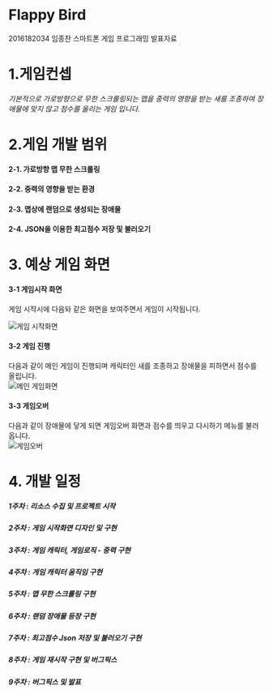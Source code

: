 Flappy Bird
========================================

2016182034 임종찬 스마트폰 게임 프로그래밍 발표자료  



# 1.게임컨셉
###### 기본적으로 가로방향으로 무한 스크롤링되는 맵을 중력의 영향을 받는 새를 조종하여 장애물에 맞지 않고 점수를 올리는 게임 입니다.  
  
# 2.게임 개발 범위


#### 2-1. 가로방향 맵 무한 스크롤링  

#### 2-2. 중력의 영향을 받는 환경  

#### 2-3. 맵상에 랜덤으로 생성되는 장애물  

#### 2-4. JSON을 이용한 최고점수 저장 및 불러오기  

# 3. 예상 게임 화면   
#### 3-1 게임시작 화면   
 게임 시작시에 다음돠 같은 화면을 보여주면서 게임이 시작됩니다.  

![게임 시작화면](https://imgnn.seoul.co.kr/img/upload/2014/02/11/SSI_20140211162900_V.JPG)

#### 3-2 게임 진행  
 다음과 같이 메인 게임이 진행되며 캐릭터인 새를 조종하고 장애물을 피하면서 점수를 올립니다.  
 ![메인 게임화면](https://img.etnews.com/cms/uploadfiles/afieldfile/2014/02/06/528308_20140206144059_152_0001.jpg)  
 
#### 3-3 게임오버  
  다음과 같이 장애물에 닿게 되면 게임오버 화면과 점수를 띄우고 다시하기 메뉴를 불러옵니다.  
![게임오버](https://img.utdstc.com/screen/057/c9f/057c9f40ddec76f60d9ae05954d984989a3413bcb1358648c51c1f34ea668850:800)  

# 4. 개발 일정
##### 1주차 : 리소스 수집 및 프로젝트 시작
##### 2주차 : 게임 시작화면 디자인 및 구현
##### 3주차 : 게임 캐릭터, 게임로직 - 중력 구현
##### 4주차 : 게임 캐릭터 움직임 구현 
##### 5주차 : 맵 무한 스크롤링 구현
##### 6주차 : 랜덤 장애물 등장 구현
##### 7주차 : 최고점수 Json 저장 및 불러오기 구현
##### 8주차 : 게임 재시작 구현 및 버그픽스
##### 9주차 : 버그픽스 및 발표
